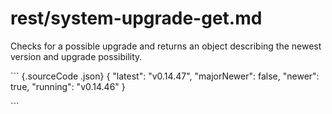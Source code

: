 # rest/system-upgrade-get.md

Checks for a possible upgrade and returns an object describing the newest version and upgrade possibility.

\`\`\` {.sourceCode .json} { "latest": "v0.14.47", "majorNewer": false, "newer": true, "running": "v0.14.46" }

\`\`\`

